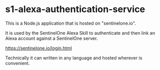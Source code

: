 # s1-alexa-authentication-service

This is a Node.js application that is hosted on "sentinelone.io".

It is used by the SentinelOne Alexa Skill to authenticate and then link an Alexa account against a SentinelOne server.

https://sentinelone.io/login.html

Technically it can written in any language and hosted wherever is convenient.


